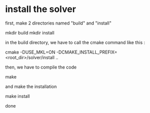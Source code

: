 # install the solver 

first, make 2 directories named "build" and "install"  

   mkdir build
   mkdir install  

in the build directory, we have to call the cmake command like this :

   cmake -DUSE_MKL=ON -DCMAKE_INSTALL_PREFIX=<root_dir>/solver/install ..

then, we have to compile the code

   make 

and make the installation 

   make install 

done 
